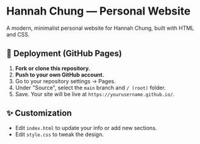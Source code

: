 # Hannah Chung — Personal Website

A modern, minimalist personal website for Hannah Chung, built with HTML and CSS.

## 🚀 Deployment (GitHub Pages)

1. **Fork or clone this repository.**
2. **Push to your own GitHub account.**
3. Go to your repository settings → Pages.
4. Under "Source", select the `main` branch and `/ (root)` folder.
5. Save. Your site will be live at `https://yourusername.github.io/`.

## ✨ Customization

- Edit `index.html` to update your info or add new sections.
- Edit `style.css` to tweak the design.
